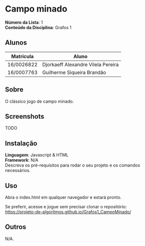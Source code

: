 # Campo minado

**Número da Lista**: 1<br>
**Conteúdo da Disciplina**: Grafos 1<br>

## Alunos
|Matrícula | Aluno |
| -- | -- |
| 16/0026822  |  Djorkaeff Alexandre Vilela Pereira |
| 16/0007763  |  Guilherme Siqueira Brandão |

## Sobre 
O clássico jogo de campo minado.

## Screenshots
TODO

## Instalação 
**Linguagem**: Javascript & HTML<br>
**Framework**: N/A<br>
Descreva os pré-requisitos para rodar o seu projeto e os comandos necessários.

## Uso 
Abra o index.html em qualquer navegador e estará pronto.

Se preferir, acesse e jogue sem precisar clonar o repositório: https://projeto-de-algoritmos.github.io/Grafos1_CampoMinado/

## Outros 
N/A.




